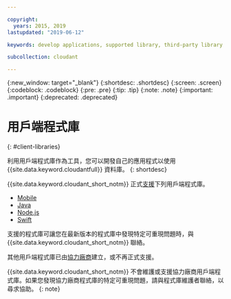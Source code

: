 ```yaml
---

copyright:
  years: 2015, 2019
lastupdated: "2019-06-12"

keywords: develop applications, supported library, third-party library

subcollection: cloudant

---
```


{:new_window: target="_blank"}
{:shortdesc: .shortdesc}
{:screen: .screen}
{:codeblock: .codeblock}
{:pre: .pre}
{:tip: .tip}
{:note: .note}
{:important: .important}
{:deprecated: .deprecated}

<!-- Acrolinx: 2019-01-15 -->

# 用戶端程式庫
{: #client-libraries}

利用用戶端程式庫作為工具，您可以開發自己的應用程式以使用 {{site.data.keyword.cloudantfull}} 資料庫。
{: shortdesc}

{{site.data.keyword.cloudant_short_notm}} 正式[支援](/docs/services/Cloudant?topic=cloudant-supported-client-libraries#supported-client-libraries)下列用戶端程式庫。

-	[Mobile](/docs/services/Cloudant?topic=cloudant-supported-client-libraries#mobile)
-	[Java](/docs/services/Cloudant?topic=cloudant-supported-client-libraries#java-supported)
-	[Node.js](/docs/services/Cloudant?topic=cloudant-supported-client-libraries#node-js-supported)
-	[Swift](/docs/services/Cloudant?topic=cloudant-supported-client-libraries#swift)

支援的程式庫可讓您在最新版本的程式庫中發現特定可重現問題時，與 {{site.data.keyword.cloudant_short_notm}} 聯絡。

其他用戶端程式庫已由[協力廠商](/docs/services/Cloudant?topic=cloudant-third-party-client-libraries#third-party-client-libraries)建立，或不再正式支援。

{{site.data.keyword.cloudant_short_notm}} 不會維護或支援協力廠商用戶端程式庫。如果您發現協力廠商程式庫的特定可重現問題，請與程式庫維護者聯絡，以尋求協助。
{: note}

